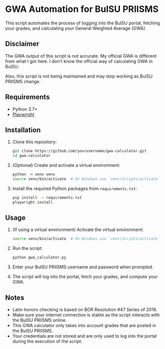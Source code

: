 # GWA Automation for BulSU PRIISMS

This script automates the process of logging into the BulSU portal, fetching your grades, and calculating your General Weighted Average (GWA).

## Disclaimer

The GWA output of this script is not accurate. My official GWA is different from what I got here. I don't know the official way of calculating GWA in BulSU.

Also, this script is not being maintained and may stop working as BulSU PRIISMS change.

## Requirements

- Python 3.7+
- [Playwright](https://github.com/microsoft/playwright-python)

## Installation

1. Clone this repository:

    ```bash
    git clone https://github.com/yourusername/gwa-calculator.git
    cd gwa-calculator
    ```

2. (Optional) Create and activate a virtual environment:

    ```bash
    python -m venv venv
    source venv/bin/activate  # On Windows use `venv\Scripts\activate`
    ```

3. Install the required Python packages from `requirements.txt`:

    ```bash
    pip install -r requirements.txt
    playwright install
    ```

## Usage

1. (If using a virtual environment) Activate the virtual environment:

    ```bash
    source venv/bin/activate  # On Windows use `venv\Scripts\activate`
    ```

2. Run the script:

    ```bash
    python gwa_calculator.py
    ```

3. Enter your BulSU PRIISMS username and password when prompted.

4. The script will log into the portal, fetch your grades, and compute your GWA.

## Notes

- Latin honors checking is based on BOR Resolution #47 Series of 2018.
- Make sure your internet connection is stable as the script interacts with the BulSU PRIISMS online.
- This GWA calculator only takes into account grades that are posted in the BulSU PRIISMS.
- Your credentials are not stored and are only used to log into the portal during the execution of the script.
